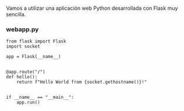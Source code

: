 
<br>

Vamos a utilizar una aplicación web Python desarrollada con Flask muy sencilla.

### webapp.py
```
from flask import Flask
import socket
 
app = Flask(__name__)
 
 
@app.route("/")
def hello():
    return f"Hello World from {socket.gethostname()}!"
 
 
if __name__ == "__main__":
    app.run()
```